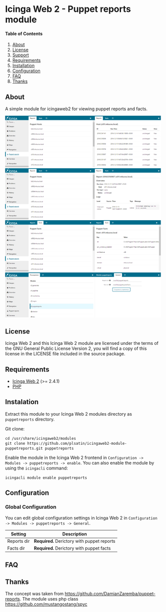 # Icinga Web 2 - Puppet reports module


#### Table of Contents

1. [About](#about)
2. [License](#license)
3. [Support](#support)
4. [Requirements](#requirements)
5. [Installation](#installation)
6. [Configuration](#configuration)
7. [FAQ](#FAQ)
8. [Thanks](#Thanks)

## About

A simple module for icingaweb2 for viewing puppet reports and facts.

![](images/2016-12-19_11-08-23.png)
![](images/2016-12-19_11-08-54.png)
![](images/2016-12-19_11-09-26.png)
![](images/2016-12-19_11-59-51.png)

## License

Icinga Web 2 and this Icinga Web 2 module are licensed under the terms of the GNU General Public License Version 2, you will find a copy of this license in the LICENSE file included in the source package.


## Requirements

  * [Icinga Web 2](https://www.icinga.com/products/icinga-web-2/) (>= 2.4.1)
  * [PHP](https://www.php.net)


## Instalation


Extract this module to your Icinga Web 2 modules directory as `puppetreports` directory.

Git clone:

```
cd /usr/share/icingaweb2/modules
git clone https://github.com/plsatin/icingaweb2-module-puppetreports.git puppetreports
```

Enable the module in the Icinga Web 2 frontend in `Configuration -> Modules -> puppetreports -> enable`.
You can also enable the module by using the `icingacli` command:

```
icingacli module enable puppetreports
```


## Configuration

### Global Configuration

You can edit global configuration settings in Icinga Web 2 in `Configuration -> Modules -> puppetreports -> General`.

Setting            | Description
-------------------|-------------------
Reports dir        | **Required.** Derictory with puppet reports
Facts dir          | **Required.** Derictory with puppet facts


## FAQ



## Thanks

The concept was taken from https://github.com/DamianZaremba/puppet-reports. The module uses php class https://github.com/mustangostang/spyc

